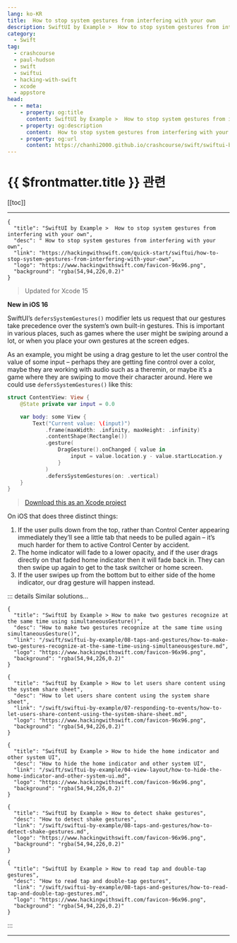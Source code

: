 ```yaml
---
lang: ko-KR
title:  How to stop system gestures from interfering with your own
description: SwiftUI by Example >  How to stop system gestures from interfering with your own
category:
  - Swift
tag: 
  - crashcourse
  - paul-hudson
  - swift
  - swiftui
  - hacking-with-swift
  - xcode
  - appstore
head:
  - - meta:
    - property: og:title
      content: SwiftUI by Example >  How to stop system gestures from interfering with your own
    - property: og:description
      content:  How to stop system gestures from interfering with your own
    - property: og:url
      content: https://chanhi2000.github.io/crashcourse/swift/swiftui-by-example/04-view-layout/how-to-stop-system-gestures-from-interfering-with-your-own.html
---
```


# {{ $frontmatter.title }} 관련

[[toc]]

---

```component VPCard
{
  "title": "SwiftUI by Example >  How to stop system gestures from interfering with your own",
  "desc": " How to stop system gestures from interfering with your own",
  "link": "https://hackingwithswift.com/quick-start/swiftui/how-to-stop-system-gestures-from-interfering-with-your-own",
  "logo": "https://www.hackingwithswift.com/favicon-96x96.png",
  "background": "rgba(54,94,226,0.2)"
}
```

> Updated for Xcode 15

**New in iOS 16**

SwiftUI’s `defersSystemGestures()` modifier lets us request that our gestures take precedence over the system’s own built-in gestures. This is important in various places, such as games where the user might be swiping around a lot, or when you place your own gestures at the screen edges.

As an example, you might be using a drag gesture to let the user control the value of some input – perhaps they are getting fine control over a color, maybe they are working with audio such as a theremin, or maybe it’s a game where they are swiping to move their character around. Here we could use `defersSystemGestures()` like this:

```swift
struct ContentView: View {
    @State private var input = 0.0

    var body: some View {
        Text("Current value: \(input)")
            .frame(maxWidth: .infinity, maxHeight: .infinity)
            .contentShape(Rectangle())
            .gesture(
                DragGesture().onChanged { value in
                    input = value.location.y - value.startLocation.y
                }
            )
            .defersSystemGestures(on: .vertical)
    }
}
```

> [<FontIcon icon="fas fa-file-zipper"/>Download this as an Xcode project](https://www.hackingwithswift.com/files/projects/swiftui/how-to-return-different-view-types-4.zip)

On iOS that does three distinct things:

1. If the user pulls down from the top, rather than Control Center appearing immediately they’ll see a little tab that needs to be pulled again – it’s much harder for them to active Control Center by accident.
2. The home indicator will fade to a lower opacity, and if the user drags directly on that faded home indicator then it will fade back in. They can then swipe up again to get to the task switcher or home screen.
3. If the user swipes up from the bottom but to either side of the home indicator, our drag gesture will happen instead.

::: details Similar solutions…

```component VPCard
{
  "title": "SwiftUI by Example > How to make two gestures recognize at the same time using simultaneousGesture()",
  "desc": "How to make two gestures recognize at the same time using simultaneousGesture()",
  "link": "/swift/swiftui-by-example/08-taps-and-gestures/how-to-make-two-gestures-recognize-at-the-same-time-using-simultaneousgesture.md",
  "logo": "https://www.hackingwithswift.com/favicon-96x96.png",
  "background": "rgba(54,94,226,0.2)"
}
```

```component VPCard
{
  "title": "SwiftUI by Example > How to let users share content using the system share sheet",
  "desc": "How to let users share content using the system share sheet",
  "link": "/swift/swiftui-by-example/07-responding-to-events/how-to-let-users-share-content-using-the-system-share-sheet.md",
  "logo": "https://www.hackingwithswift.com/favicon-96x96.png",
  "background": "rgba(54,94,226,0.2)"
}
```

```component VPCard
{
  "title": "SwiftUI by Example > How to hide the home indicator and other system UI",
  "desc": "How to hide the home indicator and other system UI",
  "link": "/swift/swiftui-by-example/04-view-layout/how-to-hide-the-home-indicator-and-other-system-ui.md",
  "logo": "https://www.hackingwithswift.com/favicon-96x96.png",
  "background": "rgba(54,94,226,0.2)"
}
```

```component VPCard
{
  "title": "SwiftUI by Example > How to detect shake gestures",
  "desc": "How to detect shake gestures",
  "link": "/swift/swiftui-by-example/08-taps-and-gestures/how-to-detect-shake-gestures.md",
  "logo": "https://www.hackingwithswift.com/favicon-96x96.png",
  "background": "rgba(54,94,226,0.2)"
}
```

```component VPCard
{
  "title": "SwiftUI by Example > How to read tap and double-tap gestures",
  "desc": "How to read tap and double-tap gestures",
  "link": "/swift/swiftui-by-example/08-taps-and-gestures/how-to-read-tap-and-double-tap-gestures.md",
  "logo": "https://www.hackingwithswift.com/favicon-96x96.png",
  "background": "rgba(54,94,226,0.2)"
}
```

:::

---

<TagLinks />